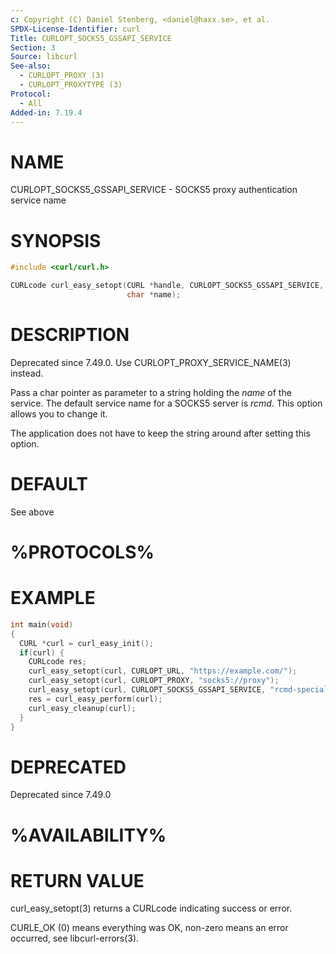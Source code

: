 ```yaml
---
c: Copyright (C) Daniel Stenberg, <daniel@haxx.se>, et al.
SPDX-License-Identifier: curl
Title: CURLOPT_SOCKS5_GSSAPI_SERVICE
Section: 3
Source: libcurl
See-also:
  - CURLOPT_PROXY (3)
  - CURLOPT_PROXYTYPE (3)
Protocol:
  - All
Added-in: 7.19.4
---
```


# NAME

CURLOPT_SOCKS5_GSSAPI_SERVICE - SOCKS5 proxy authentication service name

# SYNOPSIS

~~~c
#include <curl/curl.h>

CURLcode curl_easy_setopt(CURL *handle, CURLOPT_SOCKS5_GSSAPI_SERVICE,
                          char *name);
~~~

# DESCRIPTION

Deprecated since 7.49.0. Use CURLOPT_PROXY_SERVICE_NAME(3) instead.

Pass a char pointer as parameter to a string holding the *name* of the
service. The default service name for a SOCKS5 server is *rcmd*. This option
allows you to change it.

The application does not have to keep the string around after setting this
option.

# DEFAULT

See above

# %PROTOCOLS%

# EXAMPLE

~~~c
int main(void)
{
  CURL *curl = curl_easy_init();
  if(curl) {
    CURLcode res;
    curl_easy_setopt(curl, CURLOPT_URL, "https://example.com/");
    curl_easy_setopt(curl, CURLOPT_PROXY, "socks5://proxy");
    curl_easy_setopt(curl, CURLOPT_SOCKS5_GSSAPI_SERVICE, "rcmd-special");
    res = curl_easy_perform(curl);
    curl_easy_cleanup(curl);
  }
}
~~~

# DEPRECATED

Deprecated since 7.49.0

# %AVAILABILITY%

# RETURN VALUE

curl_easy_setopt(3) returns a CURLcode indicating success or error.

CURLE_OK (0) means everything was OK, non-zero means an error occurred, see
libcurl-errors(3).

